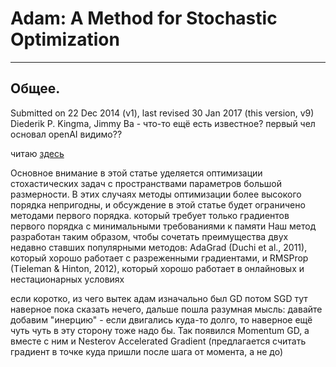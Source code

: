 # Adam: A Method for Stochastic Optimization 

---

## Общее.
Submitted on 22 Dec 2014 (v1), last revised 30 Jan 2017 (this version, v9)
Diederik P. Kingma, Jimmy Ba - что-то ещё есть известное?
первый чел основал openAI видимо?? 

читаю [здесь](https://arxiv.org/abs/1412.6980)

Основное внимание в этой статье уделяется оптимизации стохастических задач с пространствами параметров большой размерности. 
В этих случаях методы оптимизации более высокого порядка непригодны, и обсуждение в этой статье будет ограничено методами первого порядка.
который требует только градиентов первого порядка с минимальными требованиями к памяти
Наш метод разработан таким образом, чтобы сочетать преимущества двух недавно ставших популярными методов: AdaGrad (Duchi et al., 2011), который хорошо работает с разреженными градиентами, и RMSProp (Tieleman & Hinton, 2012), который хорошо работает в онлайновых и нестационарных условиях

если коротко, из чего вытек адам
изначально был GD потом SGD тут наверное пока сказать нечего, дальше пошла разумная мысль: давайте добавим "инерцию" - если двигались куда-то долго, то наверное ещё чуть чуть в эту сторону тоже надо бы. Так появился Momentum GD, а вместе с ним и Nesterov Accelerated Gradient (предлагается считать градиент в точке куда пришли после шага от момента, а не до)
